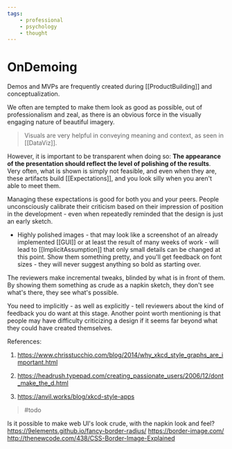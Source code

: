 ```yaml
---
tags:
    - professional
    - psychology
    - thought
---
```


# OnDemoing

Demos and MVPs are frequently created during [[ProductBuilding]] and conceptualization.

We often are tempted to make them look as good as possible, out of professionalism and zeal, as there is an obvious force in the visually engaging nature of beautiful imagery.

> Visuals are very helpful in conveying meaning and context, as seen in [[DataViz]].  

However, it is important to be transparent when doing so: __The appearance of the presentation should reflect the level of polishing of the results__. Very often, what is shown is simply not feasible, and even when they are, these artifacts build [[Expectations]], and you look silly when you aren't able to meet them.

Managing these expectations is good for both you and your peers. People unconsciously calibrate their criticism based on their impression of position in the development - even when repeatedly reminded that the design is just an early sketch.

* Highly polished images - that may look like a screenshot of an already implemented [[GUI]] or at least the result of many weeks of work - will lead to [[ImplicitAssumption]] that only small details can be changed at this point. Show them something pretty, and you'll get feedback on font sizes - they will never suggest anything so bold as starting over.

The reviewers make incremental tweaks, blinded by what is in front of them. By showing them something as crude as a napkin sketch, they don't see what's there, they see what's possible.

You need to implicitly - as well as explicitly - tell reviewers about the kind of feedback you do want at this stage. Another point worth mentioning is that people may have difficulty criticizing a design if it seems far beyond what they could have created themselves.

References:

1. <https://www.chrisstucchio.com/blog/2014/why_xkcd_style_graphs_are_important.html>

2. <https://headrush.typepad.com/creating_passionate_users/2006/12/dont_make_the_d.html>

3. <https://anvil.works/blog/xkcd-style-apps>

> #todo

Is it possible to make web UI's look crude, with the napkin  look and feel?
<https://9elements.github.io/fancy-border-radius/>
<https://border-image.com/>
<http://thenewcode.com/438/CSS-Border-Image-Explained>
